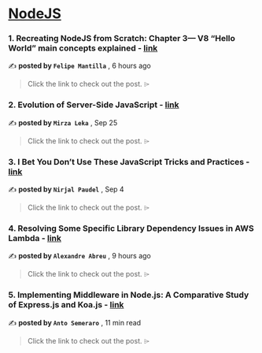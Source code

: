 
<h1><a href=https://medium.com/tag/nodejs/recommended target="_blank" rel="noopener noreferrer">NodeJS</a></h1>
<h3>1. Recreating NodeJS from Scratch: Chapter 3— V8 “Hello World” main concepts explained - <a href=https://medium.com/@felipemantillagomez/recreating-nodejs-from-scratch-chapter-3-v8-hello-world-main-concepts-explained-58d58676db36?source=tag_recommended_feed---------0-84----------nodejs----------67871d03_09cf_4851_95c8_4027c8829dca------- target="_blank" rel="noopener noreferrer">link</a></h3>

✍️ **posted by `Felipe Mantilla`** <date> , 6 hours ago</date>

<blockquote>Click the link to check out the post. ⌲</blockquote>

<h3>2. Evolution of Server-Side JavaScript - <a href=https://medium.com/itnext/evolution-of-server-side-javascript-314a8d408da4?source=tag_recommended_feed---------1-107----------nodejs----------67871d03_09cf_4851_95c8_4027c8829dca------- target="_blank" rel="noopener noreferrer">link</a></h3>

✍️ **posted by `Mirza Leka`** <date> , Sep 25</date>

<blockquote>Click the link to check out the post. ⌲</blockquote>

<h3>3. I Bet You Don’t Use These JavaScript Tricks and Practices - <a href=https://medium.com/javascript-in-plain-english/i-bet-you-dont-use-these-javascript-tricks-and-pratices-5ab5438ed4c8?source=tag_recommended_feed---------2-85----------nodejs----------67871d03_09cf_4851_95c8_4027c8829dca------- target="_blank" rel="noopener noreferrer">link</a></h3>

✍️ **posted by `Nirjal Paudel`** <date> , Sep 4</date>

<blockquote>Click the link to check out the post. ⌲</blockquote>

<h3>4. Resolving Some Specific Library Dependency Issues in AWS Lambda - <a href=https://medium.com/@alexandre.abreu.uff/resolving-some-specific-library-dependency-issues-in-aws-lambda-e4ef37292cf3?source=tag_recommended_feed---------3-84----------nodejs----------67871d03_09cf_4851_95c8_4027c8829dca------- target="_blank" rel="noopener noreferrer">link</a></h3>

✍️ **posted by `Alexandre Abreu`** <date> , 9 hours ago</date>

<blockquote>Click the link to check out the post. ⌲</blockquote>

<h3>5. Implementing Middleware in Node.js: A Comparative Study of Express.js and Koa.js - <a href=https://medium.com/bitsrc/implementing-middleware-in-node-js-a-comparative-study-of-express-js-and-koa-js-a93f2ebd867c?source=tag_recommended_feed---------4-107----------nodejs----------67871d03_09cf_4851_95c8_4027c8829dca------- target="_blank" rel="noopener noreferrer">link</a></h3>

✍️ **posted by `Anto Semeraro`** <date> , 11 min read</date>

<blockquote>Click the link to check out the post. ⌲</blockquote>

